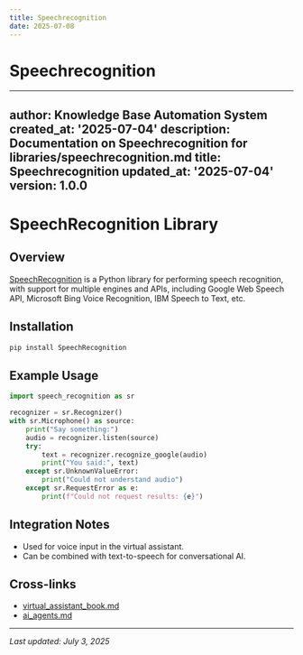 ```yaml
---
title: Speechrecognition
date: 2025-07-08
---
```


# Speechrecognition

---
author: Knowledge Base Automation System
created_at: '2025-07-04'
description: Documentation on Speechrecognition for libraries/speechrecognition.md
title: Speechrecognition
updated_at: '2025-07-04'
version: 1.0.0
---

# SpeechRecognition Library

## Overview
[SpeechRecognition](https://pypi.org/project/SpeechRecognition/) is a Python library for performing speech recognition, with support for multiple engines and APIs, including Google Web Speech API, Microsoft Bing Voice Recognition, IBM Speech to Text, etc.

## Installation
```sh
pip install SpeechRecognition
```

## Example Usage
```python
import speech_recognition as sr

recognizer = sr.Recognizer()
with sr.Microphone() as source:
    print("Say something:")
    audio = recognizer.listen(source)
    try:
        text = recognizer.recognize_google(audio)
        print("You said:", text)
    except sr.UnknownValueError:
        print("Could not understand audio")
    except sr.RequestError as e:
        print(f"Could not request results: {e}")
```

## Integration Notes
- Used for voice input in the virtual assistant.
- Can be combined with text-to-speech for conversational AI.

## Cross-links
- [virtual_assistant_book.md](../virtual_assistant_book.md)
- [ai_agents.md](../ai_agents.md)

---
_Last updated: July 3, 2025_
